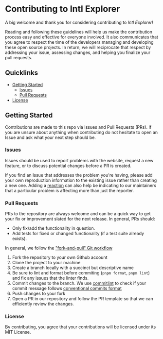 # Contributing to Intl Explorer

A big welcome and thank you for considering contributing to *Intl Explorer*!

Reading and following these guidelines will help us make the contribution process easy and effective for everyone involved. It also communicates that you agree to respect the time of the developers managing and developing these open source projects. In return, we will reciprocate that respect by addressing your issue, assessing changes, and helping you finalize your pull requests.

## Quicklinks

* [Getting Started](#getting-started)
    * [Issues](#issues)
    * [Pull Requests](#pull-requests)
* [License](#license)

## Getting Started

Contributions are made to this repo via Issues and Pull Requests (PRs). If you are unsure about anything when contributing do not hesitate to open an Issue and ask what your next step should be.

### Issues

Issues should be used to report problems with the website, request a new feature, or to discuss potential changes before a PR is created.

If you find an Issue that addresses the problem you're having, please add your own reproduction information to the existing issue rather than creating a new one. Adding a [reaction](https://github.blog/2016-03-10-add-reactions-to-pull-requests-issues-and-comments/) can also help be indicating to our maintainers that a particular problem is affecting more than just the reporter.

### Pull Requests

PRs to the repository are always welcome and can be a quick way to get your fix or improvement slated for the next release. In general, PRs should:

- Only fix/add the functionality in question.
- Add tests for fixed or changed functionality (if a test suite already exists).

In general, we follow the ["fork-and-pull" Git workflow](https://github.com/susam/gitpr)

1. Fork the repository to your own Github account
2. Clone the project to your machine
3. Create a branch locally with a succinct but descriptive name
4. Be sure to lint and format before commiting (`pnpm format`, `pnpm lint`) and fix any issues that the linter finds.
4. Commit changes to the branch. We use [commitlint](https://github.com/conventional-changelog/commitlint) to check if your commit message follows [conventional commits format](https://www.conventionalcommits.org/en/v1.0.0/)
6. Push changes to your fork
7. Open a PR in our repository and follow the PR template so that we can efficiently review the changes.

### License

By contributing, you agree that your contributions will be licensed under its MIT License.
